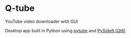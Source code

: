 # Q-tube
YouTube video downloader with GUI

Desktop app built in Python using [pytube](https://pytube.io) and [PySide6 (Qt6)](https://doc.qt.io/qtforpython/quickstart.html)


